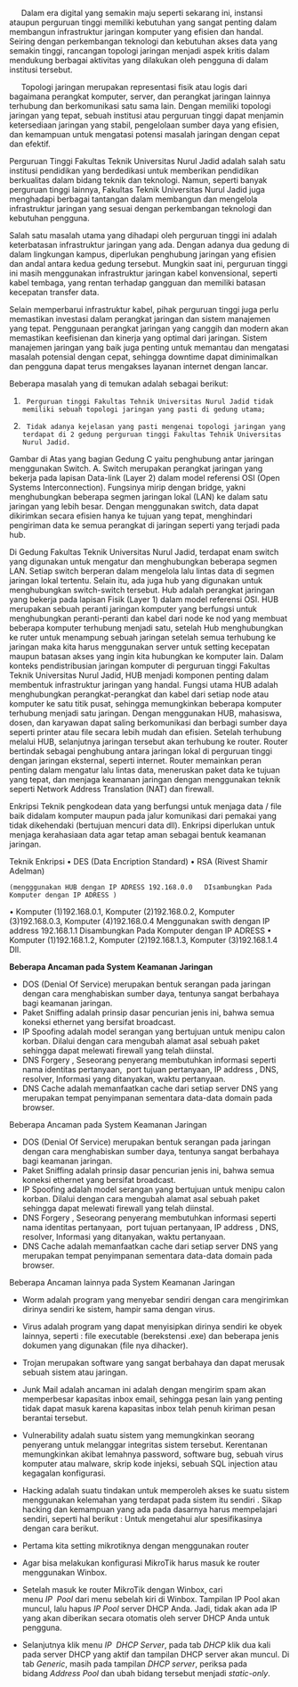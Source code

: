 
`	`Dalam era digital yang semakin maju seperti sekarang ini, instansi ataupun perguruan tinggi memiliki kebutuhan yang sangat penting dalam membangun infrastruktur jaringan komputer yang efisien dan handal. Seiring dengan perkembangan teknologi dan kebutuhan akses data yang semakin tinggi, rancangan topologi jaringan menjadi aspek kritis dalam mendukung berbagai aktivitas yang dilakukan oleh pengguna di dalam institusi tersebut.

`	`Topologi jaringan merupakan representasi fisik atau logis dari bagaimana perangkat komputer, server, dan perangkat jaringan lainnya terhubung dan berkomunikasi satu sama lain. Dengan memiliki topologi jaringan yang tepat, sebuah institusi atau perguruan tinggi dapat menjamin ketersediaan jaringan yang stabil, pengelolaan sumber daya yang efisien, dan kemampuan untuk mengatasi potensi masalah jaringan dengan cepat dan efektif.

Perguruan Tinggi Fakultas Teknik Universitas Nurul Jadid adalah salah satu institusi pendidikan yang berdedikasi untuk memberikan pendidikan berkualitas dalam bidang teknik dan teknologi. Namun, seperti banyak perguruan tinggi lainnya, Fakultas Teknik Universitas Nurul Jadid juga menghadapi berbagai tantangan dalam membangun dan mengelola infrastruktur jaringan yang sesuai dengan perkembangan teknologi dan kebutuhan pengguna.

Salah satu masalah utama yang dihadapi oleh perguruan tinggi ini adalah keterbatasan infrastruktur jaringan yang ada. Dengan adanya dua gedung di dalam lingkungan kampus, diperlukan penghubung jaringan yang efisien dan andal antara kedua gedung tersebut. Mungkin saat ini, perguruan tinggi ini masih menggunakan infrastruktur jaringan kabel konvensional, seperti kabel tembaga, yang rentan terhadap gangguan dan memiliki batasan kecepatan transfer data.

Selain memperbarui infrastruktur kabel, pihak perguruan tinggi juga perlu memastikan investasi dalam perangkat jaringan dan sistem manajemen yang tepat. Penggunaan perangkat jaringan yang canggih dan modern akan memastikan keefisienan dan kinerja yang optimal dari jaringan. Sistem manajemen jaringan yang baik juga penting untuk memantau dan mengatasi masalah potensial dengan cepat, sehingga downtime dapat diminimalkan dan pengguna dapat terus mengakses layanan internet dengan lancar.


Beberapa masalah yang di temukan adalah sebagai berikut:
1.		Perguruan tinggi Fakultas Tehnik Universitas Nurul Jadid tidak memiliki sebuah topologi jaringan yang pasti di gedung utama;
2.		Tidak adanya kejelasan yang pasti mengenai topologi jaringan yang terdapat di 2 gedung perguruan tinggi Fakultas Tehnik Universitas Nurul Jadid.

Gambar di Atas yang bagian Gedung C yaitu penghubung antar jaringan menggunakan Switch.
A. Switch merupakan perangkat jaringan yang bekerja pada lapisan Data-link (Layer 2) dalam model referensi OSI (Open Systems Interconnection). Fungsinya mirip dengan bridge, yakni menghubungkan beberapa segmen jaringan lokal (LAN) ke dalam satu jaringan yang lebih besar. Dengan menggunakan switch, data dapat dikirimkan secara efisien hanya ke tujuan yang tepat, menghindari pengiriman data ke semua perangkat di jaringan seperti yang terjadi pada hub.

Di Gedung Fakultas Teknik Universitas Nurul Jadid, terdapat enam switch yang digunakan untuk mengatur dan menghubungkan beberapa segmen LAN. Setiap switch berperan dalam mengelola lalu lintas data di segmen jaringan lokal tertentu.
Selain itu, ada juga hub yang digunakan untuk menghubungkan switch-switch tersebut. Hub adalah perangkat jaringan yang bekerja pada lapisan Fisik (Layer 1) dalam model referensi OSI.
HUB merupakan sebuah peranti jaringan komputer yang berfungsi untuk menghubungkan peranti-peranti dan kabel dari node ke nod yang membuat beberapa komputer terhubung menjadi satu, setelah Hub menghubungkan ke ruter untuk menampung sebuah jaringan setelah semua terhubung ke jaringan maka kita harus menggunakan server untuk setting kecepatan maupun batasan akses yang ingin kita hubungkan ke komputer lain. 
Dalam konteks pendistribusian jaringan komputer di perguruan tinggi Fakultas Teknik Universitas Nurul Jadid, HUB menjadi komponen penting dalam membentuk infrastruktur jaringan yang handal. Fungsi utama HUB adalah menghubungkan perangkat-perangkat dan kabel dari setiap node atau komputer ke satu titik pusat, sehingga memungkinkan beberapa komputer terhubung menjadi satu jaringan. Dengan menggunakan HUB, mahasiswa, dosen, dan karyawan dapat saling berkomunikasi dan berbagi sumber daya seperti printer atau file secara lebih mudah dan efisien.
Setelah terhubung melalui HUB, selanjutnya jaringan tersebut akan terhubung ke router. Router bertindak sebagai penghubung antara jaringan lokal di perguruan tinggi dengan jaringan eksternal, seperti internet. Router memainkan peran penting dalam mengatur lalu lintas data, meneruskan paket data ke tujuan yang tepat, dan menjaga keamanan jaringan dengan menggunakan teknik seperti Network Address Translation (NAT) dan firewall.


Enkripsi
Teknik pengkodean data yang berfungsi untuk menjaga data / file baik didalam komputer maupun pada jalur komunikasi dari pemakai yang tidak dikehendaki (bertujuan mencuri data dll). Enkripsi diperlukan untuk menjaga kerahasiaan data agar tetap aman sebagai bentuk keamanan jaringan.


Teknik Enkripsi
•	DES (Data Encription Standard)
•	RSA (Rivest Shamir Adelman)




 	(mengggunakan HUB dengan IP ADRESS 192.168.0.0   DIsambungkan Pada Komputer dengan IP ADRESS )
•	Komputer (1)192.168.0.1, Komputer (2)192.168.0.2, Komputer (3)192.168.0.3, Komputer (4)192.168.0.4
 	Menggunakan swith dengan IP address 192.168.1.1   Disambungkan Pada Komputer dengan IP ADRESS
•	Komputer (1)192.168.1.2, Komputer (2)192.168.1.3, Komputer (3)192.168.1.4 Dll.

**Beberapa Ancaman pada System Keamanan Jaringan**

- DOS (Denial Of Service) merupakan bentuk serangan pada jaringan dengan cara menghabiskan sumber daya, tentunya sangat berbahaya bagi keamanan jaringan.
- Paket Sniffing adalah prinsip dasar pencurian jenis ini, bahwa semua koneksi ethernet yang bersifat broadcast.
- IP Spoofing adalah model serangan yang bertujuan untuk menipu calon korban. Dilalui dengan cara mengubah alamat asal sebuah paket sehingga dapat melewati firewall yang telah diinstal.
- DNS Forgery , Seseorang penyerang membutuhkan informasi seperti nama identitas pertanyaan,  port tujuan pertanyaan, IP address , DNS, resolver, Informasi yang ditanyakan, waktu pertanyaan.
- DNS Cache adalah memanfaatkan cache dari setiap server DNS yang merupakan tempat penyimpanan sementara data-data domain pada browser.


Beberapa Ancaman pada System Keamanan Jaringan

- DOS (Denial Of Service) merupakan bentuk serangan pada jaringan dengan cara menghabiskan sumber daya, tentunya sangat berbahaya bagi keamanan jaringan.
- Paket Sniffing adalah prinsip dasar pencurian jenis ini, bahwa semua koneksi ethernet yang bersifat broadcast.
- IP Spoofing adalah model serangan yang bertujuan untuk menipu calon korban. Dilalui dengan cara mengubah alamat asal sebuah paket sehingga dapat melewati firewall yang telah diinstal.
- DNS Forgery , Seseorang penyerang membutuhkan informasi seperti nama identitas pertanyaan,  port tujuan pertanyaan, IP address , DNS, resolver, Informasi yang ditanyakan, waktu pertanyaan.
- DNS Cache adalah memanfaatkan cache dari setiap server DNS yang merupakan tempat penyimpanan sementara data-data domain pada browser.


Beberapa Ancaman lainnya pada System Keamanan Jaringan

- Worm adalah program yang menyebar sendiri dengan cara mengirimkan dirinya sendiri ke sistem, hampir sama dengan virus.
- Virus adalah program yang dapat menyisipkan dirinya sendiri ke obyek lainnya, seperti : file executable (berekstensi .exe) dan beberapa jenis dokumen yang digunakan (file nya dihacker).
- Trojan merupakan software yang sangat berbahaya dan dapat merusak sebuah sistem atau jaringan.
- Junk Mail adalah ancaman ini adalah dengan mengirim spam akan memperbesar kapasitas inbox email, sehingga pesan lain yang penting tidak dapat masuk karena kapasitas inbox telah penuh kiriman pesan berantai tersebut.
- Vulnerability adalah suatu sistem yang memungkinkan seorang penyerang untuk melanggar integritas sistem tersebut. Kerentanan memungkinkan akibat lemahnya password, software bug, sebuah virus komputer atau malware, skrip kode injeksi, sebuah SQL injection atau kegagalan konfigurasi.
- Hacking adalah suatu tindakan untuk memperoleh akses ke suatu sistem menggunakan kelemahan yang terdapat pada sistem itu sendiri . Sikap hacking dan kemampuan yang ada pada dasarnya harus mempelajari sendiri, seperti hal berikut :
Untuk mengetahui alur spesifikasinya dengan cara berikut.

- Pertama kita setting mikrotiknya dengan menggunakan router 
- Agar bisa melakukan konfigurasi MikroTik harus masuk ke router menggunakan Winbox. 
- Setelah masuk ke router MikroTik dengan Winbox, cari menu *IP*  *Pool* dari menu sebelah kiri di Winbox. Tampilan IP Pool akan muncul, lalu hapus *IP Pool* server DHCP Anda. Jadi, tidak akan ada IP yang akan diberikan secara otomatis oleh server DHCP Anda untuk pengguna.
- Selanjutnya klik menu *IP*  *DHCP Server*, pada tab *DHCP* klik dua kali pada server DHCP yang aktif dan tampilan DHCP server akan muncul. Di tab *Generic*, masih pada tampilan *DHCP server*, periksa pada bidang *Address Pool* dan ubah bidang tersebut menjadi *static-only*.






